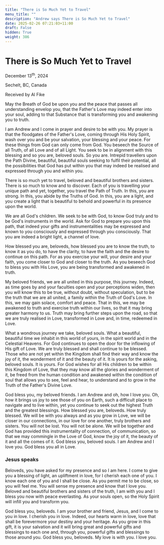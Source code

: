 ```yaml
---
title: "There is So Much Yet to Travel"
menu_title: ""
description: "Andrew says There is So Much Yet to Travel"
date: 2025-02-26 07:21:03+11:00
draft: False
hidden: True
weight: 386
---
```

# There is So Much Yet to Travel 

December 13<sup>th</sup>, 2024

Sechelt, BC, Canada

Received by Al Fike 

May the Breath of God be upon you and the peace that passes all understanding envelop you, that the Father's Love may indeed enter into your soul, adding to that Substance that is transforming you and awakening you to truth. 

I am Andrew and I come in prayer and desire to be with you. My prayer is that the floodgates of the Father's Love, coming through His Holy Spirit, wash over you and be your salvation, your blessing and your peace. For these things from God can only come from God. You beseech the Source of all Truth, of all Love and of all Light. You seek to be in alignment with this blessing and so you are, beloved souls. So you are. Intrepid travellers upon the Path Divine, beautiful, beautiful souls seeking to fulfil their potential, all the possibilities that God has put within you that may indeed be realised and expressed through you and within you.

There is so much yet to travel, beloved and beautiful brothers and sisters. There is so much to know and to discover. Each of you is travelling your unique path and yet, together, you travel the Path of Truth. In this, you are strong. In this, you abide by the Truths of God. In this, you are a light, and you create a light that is beautiful to behold and powerful in its presence upon the world.

We are all God's children. We seek to be with God, to know God truly and to be God's instruments in the world. Ask for God to prepare you upon this path, that indeed your gifts and instrumentalities may be expressed and known to you consciously and expressed through you consciously. That you are indeed a bright light, a channel of love. 

How blessed you are, beloveds, how blessed you are to know the truth, to know it as you do, to have the clarity, to have the faith and the desire to continue on this path. For as you exercise your will, your desire and your faith, you come closer to God and closer to the truth. As you beseech God to bless you with His Love, you are being transformed and awakened in truth.

My beloved friends, we are all united in this purpose, this journey. Indeed, as time goes by and your faculties open and your perceptions widen, then you will know this to be true, without doubt, without speculation, but to be the truth that we are all united, a family within the Truth of God's Love. In this, we may gain solace, comfort and peace. That in this, we may be awakened to truth and exercise truth within our lives, so that it may bring greater harmony to us. Truth may bring further steps upon the road, so that we are truly realised in Love, transformed in Love and, in time, redeemed in Love.

What a wondrous journey we take, beloved souls. What a beautiful, beautiful time we inhabit in this world of yours, in the spirit world and in the Celestial Heavens. For God continues to open the door for the inflowing of His gift of Love. We are truly blessed and shall continue to be blessed. Those who are not yet within the Kingdom shall find their way and know the joy of it, the wonderment of it and the beauty of it. It is yours for the asking, beloved souls. It is yours. For God wishes for all His children to be within this Kingdom of Love, that they may know all the glories and wonderment of it, be freed from the human condition and awakened within the condition of soul that allows you to see, feel and hear, to understand and to grow in the Truth of the Father's Divine Love.

God bless you, my beloved friends. I am Andrew and oh, how I love you. Oh, how it brings us joy to see those of you on Earth, such a difficult place to navigate and to live within, yet you continue to seek out the highest Truth and the greatest blessings. How blessed you are, beloveds. How truly blessed. We will be with you always and as you grow in Love, we will be closer in our connections, in our love for one another, truly brothers and sisters. You will not be lost. You will not be alone. We will be together and God has provided this instrumentality of connection, of communication, so that we may commingle in the Love of God, know the joy of it, the beauty of it and all the comes of it. God bless you, beloved souls. I am Andrew and I love you. God bless you all in Love.

### Jesus speaks ###

Beloveds, you have asked for my presence and so I am here. I come to give you a blessing of light, an upliftment in love, for I cherish each one of you. I know each one of you and I shall be close. As you permit me to be close, so you will feel me. You will sense my presence and know that I love you. Beloved and beautiful brothers and sisters of the truth, I am with you and I bless you now with peace everlasting. As your souls open, so the Holy Spirit will infill you and transform you.

God bless you, beloveds. I am your brother and friend, Jesus, and I come to you in love. I cherish you in love. Indeed, our hearts warm in love, love that shall be forevermore your destiny and your heritage. As you grow in this gift, it is your salvation and it will bring great and powerful gifts and blessings to each one and, through you, powerful gifts and blessings to those around you. God bless you, beloveds. My love is with you. I love you.